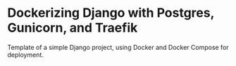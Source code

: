 # Dockerizing Django with Postgres, Gunicorn, and Traefik
Template of a simple Django project, using Docker and Docker Compose for deployment.
